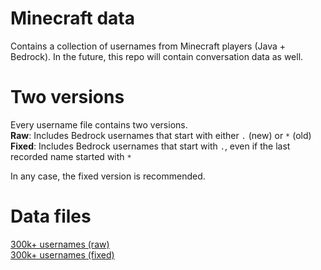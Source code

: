 # Minecraft data
Contains a collection of usernames from Minecraft players (Java + Bedrock). In the future, this repo will contain conversation data as well.

# Two versions
Every username file contains two versions.  
**Raw**: Includes Bedrock usernames that start with either `.` (new) or `*` (old)  
**Fixed**: Includes Bedrock usernames that start with `.`, even if the last recorded name started with `*`  

In any case, the fixed version is recommended.

# Data files
[300k+ usernames (raw)](usernames_331283.txt)  
[300k+ usernames (fixed)](usernames_fixed_331283.txt)  
